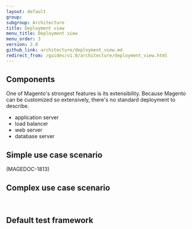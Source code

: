 ```yaml
---
layout: default
group: 
subgroup: Architecture
title: Deployment view
menu_title: Deployment view
menu_order: 3
version: 2.0
github_link: architecture/deployment_view.md
redirect_from: /guides/v1.0/architecture/deployment_view.html
---
```


<h2>Components</h2>
One of Magento's strongest features is its extensibility. Because Magento can be customized so extensively, there's no standard deployment to describe. 


* application server
* load balancer
* web server
* database server



<h2>Simple use case scenario</h2> 
(MAGEDOC-1813)

<h2>Complex use case scenario</h2> 

<h2>Default test framework</h2>

